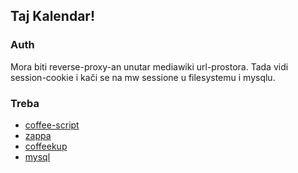 ## Taj Kalendar! ##

### Auth ###

Mora biti reverse-proxy-an unutar mediawiki url-prostora. Tada vidi
session-cookie i kači se na mw sessione u filesystemu i mysqlu.

### Treba ###

* [coffee-script](http://coffeescript.org)
* [zappa](http://zappajs.org)
* [coffeekup](http://coffeekup.org)
* [mysql](https://github.com/felixge/node-mysql)
